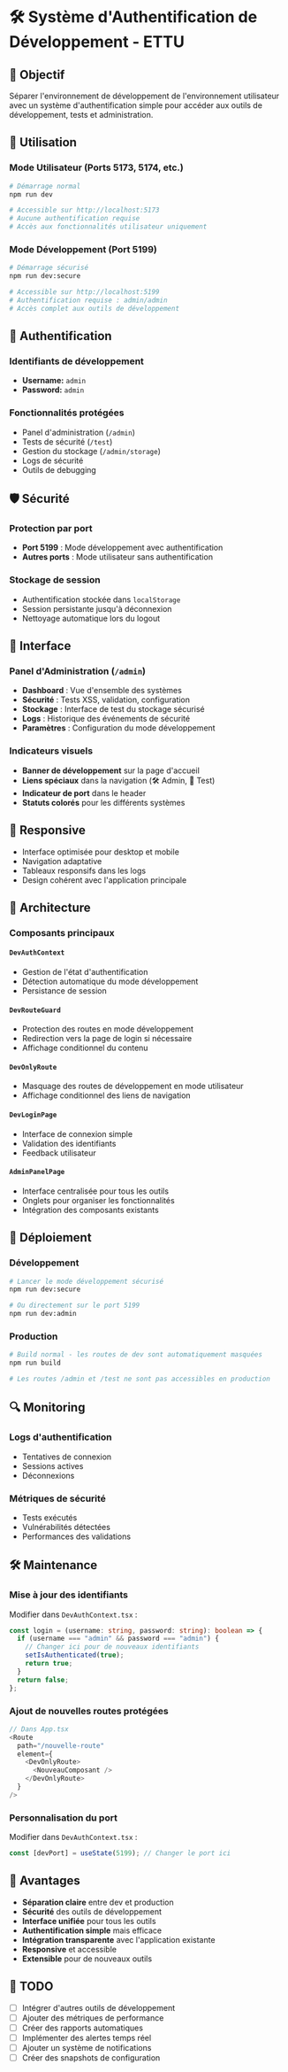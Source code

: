 # 🛠️ Système d'Authentification de Développement - ETTU

## 🎯 Objectif

Séparer l'environnement de développement de l'environnement utilisateur avec un système d'authentification simple pour accéder aux outils de développement, tests et administration.

## 🚀 Utilisation

### Mode Utilisateur (Ports 5173, 5174, etc.)

```bash
# Démarrage normal
npm run dev

# Accessible sur http://localhost:5173
# Aucune authentification requise
# Accès aux fonctionnalités utilisateur uniquement
```

### Mode Développement (Port 5199)

```bash
# Démarrage sécurisé
npm run dev:secure

# Accessible sur http://localhost:5199
# Authentification requise : admin/admin
# Accès complet aux outils de développement
```

## 🔐 Authentification

### Identifiants de développement

- **Username:** `admin`
- **Password:** `admin`

### Fonctionnalités protégées

- Panel d'administration (`/admin`)
- Tests de sécurité (`/test`)
- Gestion du stockage (`/admin/storage`)
- Logs de sécurité
- Outils de debugging

## 🛡️ Sécurité

### Protection par port

- **Port 5199** : Mode développement avec authentification
- **Autres ports** : Mode utilisateur sans authentification

### Stockage de session

- Authentification stockée dans `localStorage`
- Session persistante jusqu'à déconnexion
- Nettoyage automatique lors du logout

## 🎨 Interface

### Panel d'Administration (`/admin`)

- **Dashboard** : Vue d'ensemble des systèmes
- **Sécurité** : Tests XSS, validation, configuration
- **Stockage** : Interface de test du stockage sécurisé
- **Logs** : Historique des événements de sécurité
- **Paramètres** : Configuration du mode développement

### Indicateurs visuels

- **Banner de développement** sur la page d'accueil
- **Liens spéciaux** dans la navigation (🛠️ Admin, 🧪 Test)
- **Indicateur de port** dans le header
- **Statuts colorés** pour les différents systèmes

## 📱 Responsive

- Interface optimisée pour desktop et mobile
- Navigation adaptative
- Tableaux responsifs dans les logs
- Design cohérent avec l'application principale

## 🔧 Architecture

### Composants principaux

#### `DevAuthContext`

- Gestion de l'état d'authentification
- Détection automatique du mode développement
- Persistance de session

#### `DevRouteGuard`

- Protection des routes en mode développement
- Redirection vers la page de login si nécessaire
- Affichage conditionnel du contenu

#### `DevOnlyRoute`

- Masquage des routes de développement en mode utilisateur
- Affichage conditionnel des liens de navigation

#### `DevLoginPage`

- Interface de connexion simple
- Validation des identifiants
- Feedback utilisateur

#### `AdminPanelPage`

- Interface centralisée pour tous les outils
- Onglets pour organiser les fonctionnalités
- Intégration des composants existants

## 🚀 Déploiement

### Développement

```bash
# Lancer le mode développement sécurisé
npm run dev:secure

# Ou directement sur le port 5199
npm run dev:admin
```

### Production

```bash
# Build normal - les routes de dev sont automatiquement masquées
npm run build

# Les routes /admin et /test ne sont pas accessibles en production
```

## 🔍 Monitoring

### Logs d'authentification

- Tentatives de connexion
- Sessions actives
- Déconnexions

### Métriques de sécurité

- Tests exécutés
- Vulnérabilités détectées
- Performances des validations

## 🛠️ Maintenance

### Mise à jour des identifiants

Modifier dans `DevAuthContext.tsx` :

```typescript
const login = (username: string, password: string): boolean => {
  if (username === "admin" && password === "admin") {
    // Changer ici pour de nouveaux identifiants
    setIsAuthenticated(true);
    return true;
  }
  return false;
};
```

### Ajout de nouvelles routes protégées

```typescript
// Dans App.tsx
<Route
  path="/nouvelle-route"
  element={
    <DevOnlyRoute>
      <NouveauComposant />
    </DevOnlyRoute>
  }
/>
```

### Personnalisation du port

Modifier dans `DevAuthContext.tsx` :

```typescript
const [devPort] = useState(5199); // Changer le port ici
```

## 🎯 Avantages

- **Séparation claire** entre dev et production
- **Sécurité** des outils de développement
- **Interface unifiée** pour tous les outils
- **Authentification simple** mais efficace
- **Intégration transparente** avec l'application existante
- **Responsive** et accessible
- **Extensible** pour de nouveaux outils

## 📝 TODO

- [ ] Intégrer d'autres outils de développement
- [ ] Ajouter des métriques de performance
- [ ] Créer des rapports automatiques
- [ ] Implémenter des alertes temps réel
- [ ] Ajouter un système de notifications
- [ ] Créer des snapshots de configuration
